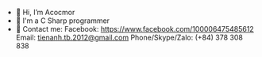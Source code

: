 - 👋 Hi, I’m Acocmor
- 👀 I'm a C Sharp programmer
- 🌱 Contact me:
    Facebook: https://www.facebook.com/100006475485612<space><space>
    Email: tienanh.tb.2012@gmail.com
    Phone/Skype/Zalo: (+84) 378 308 838
